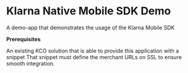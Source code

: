 # Klarna Native Mobile SDK Demo
A demo-app that demonstrates the usage of the Klarna Mobile SDK

**Prerequisites**

An existing KCO solution that is able to provide this application with a snippet
That snippet must define the merchant URLs on SSL to ensure smooth integration.
